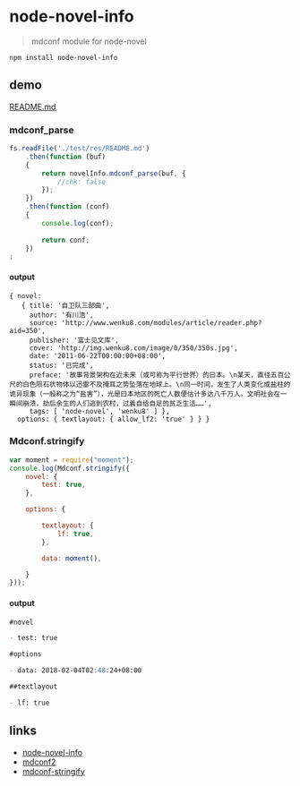 # node-novel-info

> mdconf module for node-novel

`npm install node-novel-info`

## demo

[README.md](test/res/README.md)

### mdconf_parse

<!-- js
var novelInfo = require('.');
var fs = require('fs-extra');
var Mdconf = novelInfo.Mdconf;
-->

```js
fs.readFile('./test/res/README.md')
	.then(function (buf)
	{
		return novelInfo.mdconf_parse(buf, {
			//chk: false
		});
	})
	.then(function (conf)
	{
		console.log(conf);
		
		return conf;
	})
;
```

#### output

```
{ novel: 
   { title: '自卫队三部曲',
     author: '有川浩',
     source: 'http://www.wenku8.com/modules/article/reader.php?aid=350',
     publisher: '富士见文库',
     cover: 'http://img.wenku8.com/image/0/350/350s.jpg',
     date: '2011-06-22T00:00:00+08:00',
     status: '已完成',
     preface: '故事背景架构在近未来（或可称为平行世界）的曰本。\n某天，直径五百公尺的白色陨石状物体以迅雷不及掩耳之势坠落在地球上。\n同一时间，发生了人类变化成盐柱的诡异现象（一般称之为“盐害”），光是曰本地区的死亡人数便估计多达八千万人。文明社会在一瞬间崩溃，劫后余生的人们逃到农村，过着自给自足的贫乏生活……',
     tags: [ 'node-novel', 'wenku8' ] },
  options: { textlayout: { allow_lf2: 'true' } } }
```

### Mdconf.stringify

```js
var moment = require("moment");
console.log(Mdconf.stringify({
	novel: {
		test: true,
	},

	options: {

		textlayout: {
			lf: true,
		},

		data: moment(),

	}
}));
```

#### output

```markdown
#novel

- test: true

#options

- data: 2018-02-04T02:48:24+08:00

##textlayout

- lf: true
```

## links

- [node-novel-info](https://www.npmjs.com/package/node-novel-info)
- [mdconf2](https://www.npmjs.com/package/mdconf2)
- [mdconf-stringify](https://www.npmjs.com/package/mdconf-stringify)

